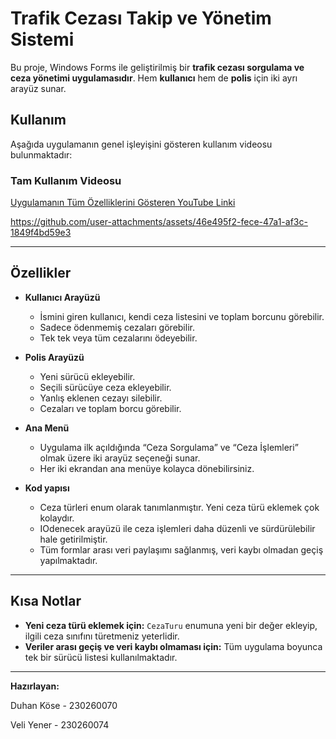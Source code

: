 # Trafik Cezası Takip ve Yönetim Sistemi

Bu proje, Windows Forms ile geliştirilmiş bir **trafik cezası sorgulama ve ceza yönetimi uygulamasıdır**. Hem **kullanıcı** hem de **polis** için iki ayrı arayüz sunar.

## Kullanım

Aşağıda uygulamanın genel işleyişini gösteren kullanım videosu bulunmaktadır:

### Tam Kullanım Videosu

[Uygulamanın Tüm Özelliklerini Gösteren YouTube Linki](https://youtu.be/3UPmUNYTioY)




https://github.com/user-attachments/assets/46e495f2-fece-47a1-af3c-1849f4bd59e3





---

## Özellikler

* **Kullanıcı Arayüzü**

  * İsmini giren kullanıcı, kendi ceza listesini ve toplam borcunu görebilir.
  * Sadece ödenmemiş cezaları görebilir.
  * Tek tek veya tüm cezalarını ödeyebilir.

* **Polis Arayüzü**

  * Yeni sürücü ekleyebilir.
  * Seçili sürücüye ceza ekleyebilir.
  * Yanlış eklenen cezayı silebilir.
  * Cezaları ve toplam borcu görebilir.

* **Ana Menü**

  * Uygulama ilk açıldığında “Ceza Sorgulama” ve “Ceza İşlemleri” olmak üzere iki arayüz seçeneği sunar.
  * Her iki ekrandan ana menüye kolayca dönebilirsiniz.

* **Kod yapısı**

  * Ceza türleri enum olarak tanımlanmıştır. Yeni ceza türü eklemek çok kolaydır.
  * IOdenecek arayüzü ile ceza işlemleri daha düzenli ve sürdürülebilir hale getirilmiştir.
  * Tüm formlar arası veri paylaşımı sağlanmış, veri kaybı olmadan geçiş yapılmaktadır.

---

## Kısa Notlar

* **Yeni ceza türü eklemek için:**
  `CezaTuru` enumuna yeni bir değer ekleyip, ilgili ceza sınıfını türetmeniz yeterlidir.
* **Veriler arası geçiş ve veri kaybı olmaması için:**
  Tüm uygulama boyunca tek bir sürücü listesi kullanılmaktadır.

---

**Hazırlayan:**

Duhan Köse - 230260070

Veli Yener - 230260074

